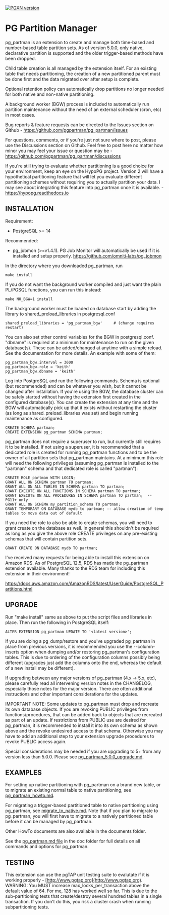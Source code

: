 [![PGXN version](https://badge.fury.io/pg/pg_partman.svg)](https://badge.fury.io/pg/pg_partman)

PG Partition Manager
====================

pg_partman is an extension to create and manage both time-based and number-based table partition sets. As of version 5.0.0, only native, declarative partition is supported and the older trigger-based methods have been dropped.

Child table creation is all managed by the extension itself. For an existing table that needs partitioning, the creation of a new partitioned parent must be done first and the data migrated over after setup is complete.

Optional retention policy can automatically drop partitions no longer needed for both native and non-native partitioning.

A background worker (BGW) process is included to automatically run partition maintenance without the need of an external scheduler (cron, etc) in most cases.

Bug reports & feature requests can be directed to the Issues section on Github - https://github.com/pgpartman/pg_partman/issues

For questions, comments, or if you're just not sure where to post, please use the Discussions section on Github. Feel free to post here no matter how minor you may feel your issue or question may be - https://github.com/pgpartman/pg_partman/discussions

If you're still trying to evaluate whether partitioning is a good choice for your environment, keep an eye on the HypoPG project. Version 2 will have a hypothetical partitioning feature that will let you evaluate different partitioning schemes without requiring you to actually partition your data. I may see about integrating this feature into pg_partman once it is available. - https://hypopg.readthedocs.io

INSTALLATION
------------
Requirement: 

 * PostgreSQL >= 14

Recommended: 

 * pg_jobmon (>=v1.4.1). PG Job Monitor will automatically be used if it is installed and setup properly.
https://github.com/omniti-labs/pg_jobmon

In the directory where you downloaded pg_partman, run

    make install

If you do not want the background worker compiled and just want the plain PL/PGSQL functions, you can run this instead:

    make NO_BGW=1 install

The background worker must be loaded on database start by adding the library to shared_preload_libraries in postgresql.conf

    shared_preload_libraries = 'pg_partman_bgw'     # (change requires restart)

You can also set other control variables for the BGW in postgresql.conf. "dbname" is required at a minimum for maintenance to run on the given database(s). These can be added/changed at anytime with a simple reload. See the documentation for more details. An example with some of them:

    pg_partman_bgw.interval = 3600
    pg_partman_bgw.role = 'keith'
    pg_partman_bgw.dbname = 'keith'

Log into PostgreSQL and run the following commands. Schema is optional (but recommended) and can be whatever you wish, but it cannot be changed after installation. If you're using the BGW, the database cluster can be safely started without having the extension first created in the configured database(s). You can create the extension at any time and the BGW will automatically pick up that it exists without restarting the cluster (as long as shared_preload_libraries was set) and begin running maintenance as configured.

    CREATE SCHEMA partman;
    CREATE EXTENSION pg_partman SCHEMA partman;

pg_partman does not require a superuser to run, but currently still requires it to be installed. If not using a superuser, it is recommended that a dedicated role is created for running pg_partman functions and to be the owner of all partition sets that pg_partman maintains. At a minimum this role will need the following privileges (assuming pg_partman is installed to the "partman" schema and that dedicated role is called "partman"):

    CREATE ROLE partman WITH LOGIN;
    GRANT ALL ON SCHEMA partman TO partman;
    GRANT ALL ON ALL TABLES IN SCHEMA partman TO partman;
    GRANT EXECUTE ON ALL FUNCTIONS IN SCHEMA partman TO partman;
    GRANT EXECUTE ON ALL PROCEDURES IN SCHEMA partman TO partman;  -- PG11+ only
    GRANT ALL ON SCHEMA my_partition_schema TO partman;
    GRANT TEMPORARY ON DATABASE mydb to partman; -- allow creation of temp tables to move data out of default 

If you need the role to also be able to create schemas, you will need to grant create on the database as well. In general this shouldn't be required as long as you give the above role CREATE privileges on any pre-existing schemas that will contain partition sets.

    GRANT CREATE ON DATABASE mydb TO partman;

I've received many requests for being able to install this extension on Amazon RDS. As of PostgreSQL 12.5, RDS has made the pg_partman extension available. Many thanks to the RDS team for including this extension in their environment!

https://docs.aws.amazon.com/AmazonRDS/latest/UserGuide/PostgreSQL_Partitions.html


UPGRADE
-------

Run "make install" same as above to put the script files and libraries in place. Then run the following in PostgreSQL itself:

    ALTER EXTENSION pg_partman UPDATE TO '<latest version>';

If you are doing a pg_dump/restore and you've upgraded pg_partman in place from previous versions, it is recommended you use the --column-inserts option when dumping and/or restoring pg_partman's configuration tables. This is due to ordering of the configuration columns possibly being different (upgrades just add the columns onto the end, whereas the default of a new install may be different).

If upgrading between any major versions of pg_partman (4.x -> 5.x, etc), please carefully read all intervening version notes in the CHANGELOG, especially those notes for the major version. There are often additional instructions and other important considerations for the updates.

IMPORTANT NOTE: Some updates to pg_partman must drop and recreate its own database objects. If you are revoking PUBLIC privileges from functions/procedures, that can be added back to objects that are recreated as part of an update. If restrictions from PUBLIC use are desired for pg_partman, it is recommended to install it into its own schema as shown above and the revoke undesired access to that schema. Otherwise you may have to add an additional step to your extension upgrade procedures to revoke PUBLIC access again.

Special considerations may be needed if you are upgrading to 5+ from any version less than 5.0.0. Please see [pg_partman_5.0.0_upgrade.md](doc/pg_partman_5.0.0_upgrade.md).

EXAMPLES
--------
For setting up native partitioning with pg_partman on a brand new table, or to migrate an existing normal table to native partitioning, see [pg_partman_howto.md](doc/pg_partman_howto.md).

For migrating a trigger-based partitioned table to native partitioning using pg_partman, see [migrate_to_native.md](doc/migrate_to_native.md). Note that if you plan to migrate to pg_partman, you will first have to migrate to a natively partitioned table before it can be managed by pg_partman.

Other HowTo documents are also available in the documents folder.

See the [pg_partman.md file](doc/pg_partman.md) in the doc folder for full details on all commands and options for pg_partman.


TESTING
-------
This extension can use the pgTAP unit testing suite to evalutate if it is working properly - [http://www.pgtap.org](http://www.pgtap.org).
WARNING: You MUST increase max_locks_per_transaction above the default value of 64. For me, 128 has worked well so far. This is due to the sub-partitioning tests that create/destroy several hundred tables in a single transaction. If you don't do this, you risk a cluster crash when running subpartitioning tests.

